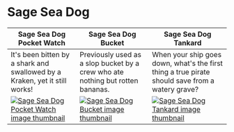 # Sage Sea Dog

| Sage Sea Dog Pocket Watch | Sage Sea Dog Bucket | Sage Sea Dog Tankard |
| ------------------------- | ------------------- | -------------------- |
| It's been bitten by a shark and swallowed by a Kraken, yet it still works! | Previously used as a slop bucket by a crew who ate nothing but rotten bananas. | When your ship goes down, what's the first thing a true pirate should save from a watery grave? |
| [![Sage Sea Dog Pocket Watch image thumbnail](https://seaofthieves.wiki.gg/images/4/40/Sage_Sea_Dog_Pocket_Watch.png)](https://seaofthieves.wiki.gg/wiki/Sage_Sea_Dog_Pocket_Watch) | [![Sage Sea Dog Bucket image thumbnail](https://seaofthieves.wiki.gg/images/7/78/Sage_Sea_Dog_Bucket.png)](https://seaofthieves.wiki.gg/wiki/Sage_Sea_Dog_Bucket) | [![Sage Sea Dog Tankard image thumbnail](https://seaofthieves.wiki.gg/images/1/1f/Sage_Sea_Dog_Tankard.png)](https://seaofthieves.wiki.gg/wiki/Sage_Sea_Dog_Tankard) |
